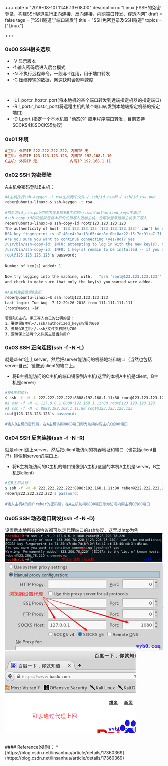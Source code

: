 +++
date = "2016-08-10T11:46:13+08:00"
description = "Linux下SSH的免密登录，构建SSH隧道进行正向连接、反向连接，内网端口转发、穿透内网"
draft = false
tags = ["SSH隧道","端口转发"]
title = "SSH免密登录及SSH隧道"
topics = ["Linux"]

+++

### 0x00 SSH相关选项
* -V 显示版本
* -f 输入密码后进入后台模式
* -N 不执行远程命令，一般与-f连用，用于端口转发
* -C 压缩传输的数据，网速快时会影响速度

<br>

* -L l_port:r_host:r_port(将本地机的某个端口转发到远端指定机器的指定端口)
* -R l_port:r_host:r_port(将远程主机的某个端口转发到本地端指定机器的指定端口)
* -D l_port (指定一个本地机器 "动态的" 应用程序端口转发，目前支持SOCKS4和SOCKS5协议)

### 0x01 环境
```ini
A主机: 外网IP 222.222.222.222，内网IP 无
B主机: 外网IP 123.123.123.123，内网IP 192.168.1.10
C主机: 外网IP 无，             内网IP 192.168.1.11
```

### 0x02 SSH 免密登陆
A主机免密码登陆B主机：

```bash
#A主机执行ssh-keygen -t rsa生成两个文件~/.ssh/id_rsa和~/.ssh/id_rsa.pub
reber@ubuntu-linux:~$ ssh-keygen -t rsa

#然后将id_rsa.pub中的内容复制到B主机的~/.ssh/authorized_keys中即可
#ssh-copy-id的功能就是将本机的公钥写入远端主机，也可以登录远端主机手工写入
reber@ubuntu-linux:~$ ssh-copy-id root@123.123.123.123
The authenticity of host '123.123.123.123 (123.123.123.123)' can't be established.
RSA key fingerprint is a7:46:e4:9a:18:65:4e:8e:0b:8a:22:15:7d:91:a7:7f.
Are you sure you want to continue connecting (yes/no)? yes
/usr/bin/ssh-copy-id: INFO: attempting to log in with the new key(s), to filter out any that are already installed
/usr/bin/ssh-copy-id: INFO: 1 key(s) remain to be installed -- if you are prompted now it is to install the new keys
root@123.123.123.123's password:

Number of key(s) added: 1

Now try logging into the machine, with:   "ssh 'root@123.123.123.123'"
and check to make sure that only the key(s) you wanted were added.

#A主机免密登录B主机
reber@ubuntu-linux:~$ ssh root@123.123.123.123
Last login: Tue Aug  7 12:29:26 2018 from 111.111.111.111
[root@macos ~]#
```

```
若登陆B主机，手工写入自己的公钥的话：
1、要确保B主机~/.ssh/authorized_keys权限为600
2、要确保B主机~/.ssh/文件夹权限为700
3、要确保上述两个文件属主是当前用户
```

### 0x03 SSH 正向连接(ssh -f -N -L)
就是client连上server，然后把server能访问的机器地址和端口（当然也包括server自己）镜像到client的端口上。

* 将B主机能访问的C主机的端口镜像到A主机(这里的本机A主机是client，B主机是server)

```bash
#在A主机执行
$ ssh -f -N -L 222.222.222.222:8888:192.168.1.11:80 root@123.123.123.123
#$ ssh -f -N -L 127.0.0.1:8888:192.168.1.11:80 root@123.123.123.123
#$ ssh -f -N -L 8888:192.168.1.11:80 root@123.123.123.123
root@123.123.123.123's password:

#输入B主机的密码后，在A主机访问8888端口即为访问内网主机C的80端口
```

### 0x04 SSH 反向连接(ssh -f -N -R)
就是client连上server，然后把client能访问的机器地址和端口（也包括client自己）镜像到server的端口上。

* 将B主机能访问的C主机的端口镜像到A主机(这里的本机A主机是server，B主机是client)

```bash
#在B主机执行：
$ ssh -f -N -R 222.222.222.222:8888:192.168.1.11:80 reber@222.222.222.222 -p 22
reber@222.222.222.222's password:

#输入主机A的用户reber的密码后，在A主机访问8888端口即为访问内网主机C的80端口
```

### 0x05 SSH 动态端口转发(ssh -f -N -D)
设置后本地所有的协议都可以走代理端口的ssh协议，这里以http为例
![设置ssh socks5](/img/post/ssh_socks5_proxy_set.png)
![设置ssh socks5](/img/post/ssh_socks5_proxy_set_firefox.png)
![火狐通过代理可以上网](/img/post/ssh_socks5_proxy_firefox_internet.png)

<br>
#### Reference(侵删)：
* [https://blog.csdn.net/linsanhua/article/details/17360369](https://blog.csdn.net/linsanhua/article/details/17360369)